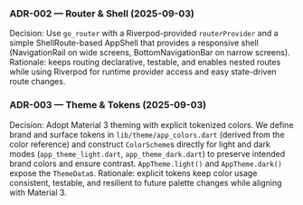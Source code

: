 ### ADR-002 — Router & Shell (2025-09-03)

Decision: Use `go_router` with a Riverpod-provided `routerProvider` and a simple ShellRoute-based AppShell that provides a responsive shell (NavigationRail on wide screens, BottomNavigationBar on narrow screens). Rationale: keeps routing declarative, testable, and enables nested routes while using Riverpod for runtime provider access and easy state-driven route changes.

### ADR-003 — Theme & Tokens (2025-09-03)

Decision: Adopt Material 3 theming with explicit tokenized colors. We define brand and surface tokens in `lib/theme/app_colors.dart` (derived from the color reference) and construct `ColorScheme`s directly for light and dark modes (`app_theme_light.dart`, `app_theme_dark.dart`) to preserve intended brand colors and ensure contrast. `AppTheme.light()` and `AppTheme.dark()` expose the `ThemeData`s. Rationale: explicit tokens keep color usage consistent, testable, and resilient to future palette changes while aligning with Material 3.

